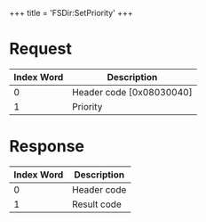 +++
title = 'FSDir:SetPriority'
+++

# Request

| Index Word | Description                |
|------------|----------------------------|
| 0          | Header code \[0x08030040\] |
| 1          | Priority                   |

# Response

| Index Word | Description |
|------------|-------------|
| 0          | Header code |
| 1          | Result code |